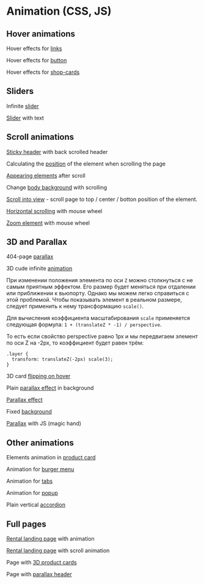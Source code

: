 # Animation (CSS, JS)

## Hover animations

Hover effects for [links](https://norzserge.github.io/animation/links/index.html)

Hover effects for [button](https://norzserge.github.io/animation/buttons/index.html) 

Hover effects for [shop-cards](https://norzserge.github.io/animation/shop-cards/index.html)

## Sliders

Infinite [slider](https://norzserge.github.io/animation/infinite-slider/index.html)

[Slider](https://norzserge.github.io/animation/slider-with-text/index.html) with text

## Scroll animations

[Sticky header](https://norzserge.github.io/animation/sticky-header/index.html)
 with back scrolled header 

Calculating the [position](https://norzserge.github.io/animation/check-box-status-after-scroll/index.html) of the element when scrolling the page

[Appearing elements](https://norzserge.github.io/animation/appear-elements-after-scroll/index.html) after scroll

Change [body background](https://norzserge.github.io/animation/change-bg-with-scroll/index.html) with scrolling

[Scroll into view](https://norzserge.github.io/animation/scroll-into-view/index.html) - scroll page to top / center / botton position of the element.

[Horizontal scrolling](https://norzserge.github.io/animation/horizontal-scrolling-with-wheel/index.html) with mouse wheel

[Zoom element](https://norzserge.github.io/animation/zoom-with-wheel/index.html) with mouse wheel

## 3D and Parallax

404-page [parallax](https://norzserge.github.io/animation/404-parallax/index.html)

3D cude infinite [animation](https://norzserge.github.io/animation/3D-cude/index.html)

При изменении положения элемента по оси `Z` можно столкнуться с не самым приятным эффектом. Его размер будет меняться при отдалении или приближении к вьюпорту. Однако мы можем легко справиться с этой проблемой. Чтобы показывать элемент в реальном размере, следует применить к нему трансформацию `scale()`.

Для вычисления коэффициента масштабирования `scale` применяется следующая формула: `1 + (translateZ * -1) / perspective`.

То есть если свойство perspective равно 1px и мы передвигаем элемент по оси Z на -2px, то коэффициент будет равен трём:
```
.layer {
  transform: translateZ(-2px) scale(3);
}
```
3D card [flipping on hover](https://norzserge.github.io/animation/backflip-3d-hover-card/index.html)

Plain [parallax effect](https://norzserge.github.io/animation/plain-parallax/index.html) in background

[Parallax effect](https://norzserge.github.io/animation/parallax/index.html)

Fixed [background](https://norzserge.github.io/animation/fixed-bg/index.html)

[Parallax](https://norzserge.github.io/animation/magic-hand/index.html) with JS (magic hand)

## Other animations

Elements animation in [product card](https://norzserge.github.io/animation/product-card/index.html)

Animation for [burger menu](https://norzserge.github.io/animation/burger-menu/index.html)

Animation for [tabs](https://norzserge.github.io/animation/tabs/index.html)

Animation for [popup](https://norzserge.github.io/animation/popup/index.html)

Plain vertical [accordion](https://norzserge.github.io/animation/accordion/index.html)

## Full pages
[Rental landing page](https://norzserge.github.io/animation/rental-page-with-animations/index.html) with animation

[Rental landing page](https://norzserge.github.io/animation/rental-page-with-scroll-animations/index.html) with scroll animation

Page with [3D product cards](https://norzserge.github.io/animation/3D-cards/index.html)

Page with [parallax header](https://norzserge.github.io/animation/parallax-page/index.html)

